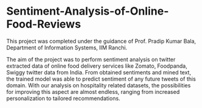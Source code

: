 # Sentiment-Analysis-of-Online-Food-Reviews
This project was completed under the guidance of Prof. Pradip Kumar Bala, Department of Information Systems, IIM Ranchi.

The aim of the project was to perform sentiment analysis on twitter extracted data of online food delivery services like Zomato, Foodpanda, Swiggy twitter data from India.
From obtained sentiments and mined text, the trained model was able to predict sentiment of any future tweets of this domain. With our analysis on hospitality related datasets, the possibilities for improving this aspect are almost endless, ranging from increased personalization to tailored recommendations. 
